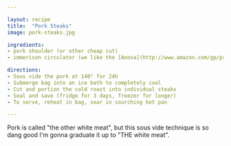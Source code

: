 ```yaml
---

layout: recipe
title:  "Pork Steaks"
image: pork-steaks.jpg

ingredients:
- pork shoulder (or other cheap cut)
- immerison circulator (we like the [Anova](http://www.amazon.com/gp/product/B00UKPBXM4/ref=as_li_tl?ie=UTF8&camp=1789&creative=390957&creativeASIN=B00UKPBXM4&linkCode=as2&tag=repl-20&linkId=XMRXWQ35OJNCZVGE))

directions:
- Sous vide the pork at 140° for 24h
- Submerge bag into an ice bath to completely cool
- Cut and portion the cold roast into individual steaks
- Seal and save (fridge for 3 days, freezer for longer)
- To serve, reheat in bag, sear in sourching hot pan

---
```


Pork is called "the other white meat", but this sous vide technique is so dang good I'm gonna graduate it up to "THE white meat".